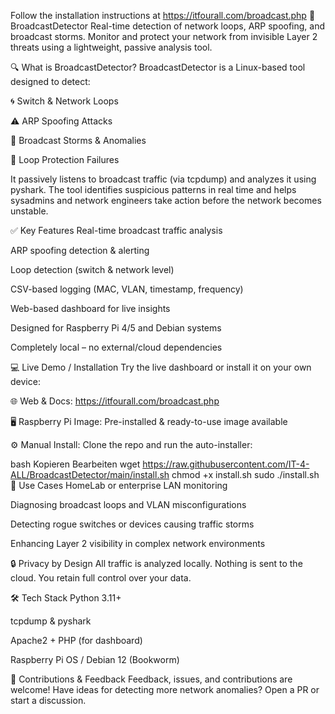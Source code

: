 Follow the installation instructions at https://itfourall.com/broadcast.php
📡 BroadcastDetector
Real-time detection of network loops, ARP spoofing, and broadcast storms.
Monitor and protect your network from invisible Layer 2 threats using a lightweight, passive analysis tool.

🔍 What is BroadcastDetector?
BroadcastDetector is a Linux-based tool designed to detect:

🌀 Switch & Network Loops

⚠️ ARP Spoofing Attacks

📡 Broadcast Storms & Anomalies

🔁 Loop Protection Failures

It passively listens to broadcast traffic (via tcpdump) and analyzes it using pyshark. The tool identifies suspicious patterns in real time and helps sysadmins and network engineers take action before the network becomes unstable.

✅ Key Features
Real-time broadcast traffic analysis

ARP spoofing detection & alerting

Loop detection (switch & network level)

CSV-based logging (MAC, VLAN, timestamp, frequency)

Web-based dashboard for live insights

Designed for Raspberry Pi 4/5 and Debian systems

Completely local – no external/cloud dependencies

💻 Live Demo / Installation
Try the live dashboard or install it on your own device:

🌐 Web & Docs:
https://itfourall.com/broadcast.php

🖥️ Raspberry Pi Image:
Pre-installed & ready-to-use image available

⚙️ Manual Install:
Clone the repo and run the auto-installer:

bash
Kopieren
Bearbeiten
wget https://raw.githubusercontent.com/IT-4-ALL/BroadcastDetector/main/install.sh
chmod +x install.sh
sudo ./install.sh
📂 Use Cases
HomeLab or enterprise LAN monitoring

Diagnosing broadcast loops and VLAN misconfigurations

Detecting rogue switches or devices causing traffic storms

Enhancing Layer 2 visibility in complex network environments

🔒 Privacy by Design
All traffic is analyzed locally. Nothing is sent to the cloud. You retain full control over your data.

🛠 Tech Stack
Python 3.11+

tcpdump & pyshark

Apache2 + PHP (for dashboard)

Raspberry Pi OS / Debian 12 (Bookworm)

🙌 Contributions & Feedback
Feedback, issues, and contributions are welcome!
Have ideas for detecting more network anomalies? Open a PR or start a discussion.


